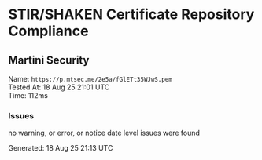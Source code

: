# STIR/SHAKEN Certificate Repository Compliance

## Martini Security

Name: `https://p.mtsec.me/2e5a/fGlETt35WJwS.pem`\
Tested At: 18 Aug 25 21:01 UTC\
Time: 112ms

### Issues

no warning, or error, or notice date level issues were found

Generated: 18 Aug 25 21:13 UTC